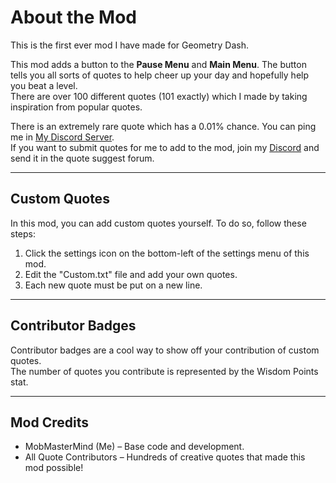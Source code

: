 # About the Mod
This is the first ever mod I have made for <cg>Geometry Dash</c>.

This mod adds a button to the **Pause Menu** and **Main Menu**. The button tells you all sorts of quotes to help cheer up your day and hopefully help you beat a level.  
There are over <cy>100 different quotes</c> (101 exactly) which I made by taking inspiration from popular quotes.

There is an <cg>extremely rare quote</c> which has a 0.01% chance. You can ping me in [<c5>My Discord Server</c>](https://discord.gg/wThzkVxKuF).  
If you want to submit quotes for me to add to the mod, join my [<c5>Discord</c>](https://discord.gg/wThzkVxKuF) and send it in the quote suggest forum.

---

## Custom Quotes
In this mod, you can add custom quotes yourself. To do so, follow these steps:  
1. Click the settings icon on the bottom-left of the settings menu of this mod.  
2. Edit the "<cr>Custom.txt</c>" file and add your own quotes.  
3. Each new quote must be put on a new line.

---

## Contributor Badges
Contributor badges are a cool way to show off your contribution of custom quotes.  
The number of quotes you contribute is represented by the <cc>Wisdom Points</c> stat.

---

## Mod Credits
- <cp>MobMasterMind (Me)</c> – Base code and development.  
- <cy>All Quote Contributors</c> – Hundreds of creative quotes that made this mod possible!  